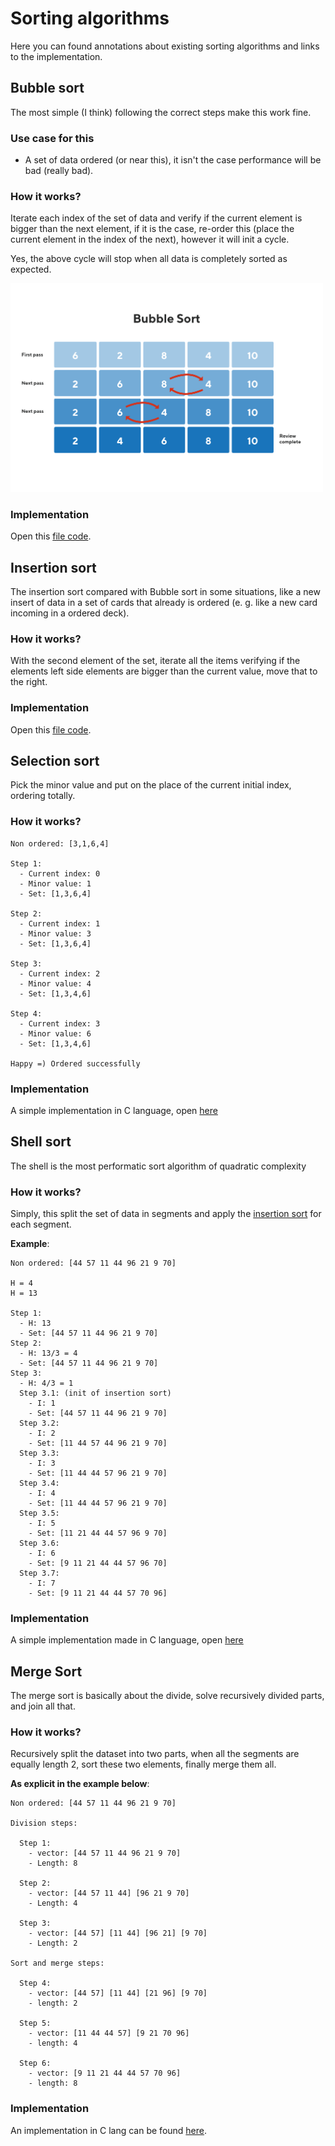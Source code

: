 # Sorting algorithms

Here you can found annotations about existing sorting algorithms and links to the implementation.

## Bubble sort

The most simple (I think) following the correct steps make this work fine.

### Use case for this

- A set of data ordered (or near this), it isn't the case performance will be bad (really bad).

### How it works?

Iterate each index of the set of data and verify if the current element is bigger than the next
element, if it is the case, re-order this (place the current element in the index of the next), however
it will init a cycle.

Yes, the above cycle will stop when all data is completely sorted as expected.

<img width="500" src="../assets/bubble-sort-sample.png" />

### Implementation

Open this [file code](../code/sorting-algorithms/bubble-sort.c).

## Insertion sort

The insertion sort compared with Bubble sort in some situations, like a new insert of data in a set of cards that already is ordered (e. g. like a new card incoming in a ordered deck).

### How it works?

With the second element of the set, iterate all the items verifying if the elements left side elements are bigger than the current value, move that to the right.

### Implementation

Open this [file code](../code/sorting-algorithms/insertion-sort.c).

## Selection sort

Pick the minor value and put on the place of the current initial index, ordering totally.

### How it works?

```
Non ordered: [3,1,6,4]

Step 1:
  - Current index: 0
  - Minor value: 1
  - Set: [1,3,6,4]

Step 2:
  - Current index: 1
  - Minor value: 3
  - Set: [1,3,6,4]

Step 3:
  - Current index: 2
  - Minor value: 4
  - Set: [1,3,4,6]

Step 4:
  - Current index: 3
  - Minor value: 6
  - Set: [1,3,4,6]

Happy =) Ordered successfully
```

### Implementation

A simple implementation in C language, open [here](./code/sorting-algorithms/selection-sort.c)

## Shell sort

The shell is the most performatic sort algorithm of quadratic complexity

### How it works?

Simply, this split the set of data in segments and apply the [insertion sort](#insertion-sort) for each segment.

**Example**:

```
Non ordered: [44 57 11 44 96 21 9 70]

H = 4
H = 13

Step 1:
  - H: 13
  - Set: [44 57 11 44 96 21 9 70]
Step 2:
  - H: 13/3 = 4
  - Set: [44 57 11 44 96 21 9 70]
Step 3:
  - H: 4/3 = 1
  Step 3.1: (init of insertion sort)
    - I: 1
    - Set: [44 57 11 44 96 21 9 70]
  Step 3.2:
    - I: 2
    - Set: [11 44 57 44 96 21 9 70]
  Step 3.3:
    - I: 3
    - Set: [11 44 44 57 96 21 9 70]
  Step 3.4:
    - I: 4
    - Set: [11 44 44 57 96 21 9 70]
  Step 3.5:
    - I: 5
    - Set: [11 21 44 44 57 96 9 70]
  Step 3.6:
    - I: 6
    - Set: [9 11 21 44 44 57 96 70]
  Step 3.7:
    - I: 7
    - Set: [9 11 21 44 44 57 70 96]

```

### Implementation

A simple implementation made in C language, open [here](./code/sorting-algorithms/shell-sort.c)

## Merge Sort

The merge sort is basically about the divide, solve recursively divided parts, and join all that.

### How it works?

Recursively split the dataset into two parts, when all the segments are equally length 2, sort these two elements, finally merge them all.

**As explicit in the example below**:

```
Non ordered: [44 57 11 44 96 21 9 70]

Division steps:

  Step 1:
    - vector: [44 57 11 44 96 21 9 70]
    - Length: 8

  Step 2:
    - vector: [44 57 11 44] [96 21 9 70]
    - Length: 4

  Step 3:
    - vector: [44 57] [11 44] [96 21] [9 70]
    - Length: 2

Sort and merge steps:

  Step 4:
    - vector: [44 57] [11 44] [21 96] [9 70]
    - length: 2

  Step 5:
    - vector: [11 44 44 57] [9 21 70 96]
    - length: 4

  Step 6:
    - vector: [9 11 21 44 44 57 70 96]
    - length: 8

```

### Implementation

An implementation in C lang can be found [here](./code/sorting-algorithms/merge-sort.c).
